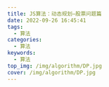 ```yaml
---
title: JS算法：动态规划—股票问题篇
date: 2022-09-26 16:45:41
tags:
  - 算法
categories:
  - 算法
keywords:
  - 算法
top_img: /img/algorithm/DP.jpg
cover: /img/algorithm/DP.jpg
---
```

